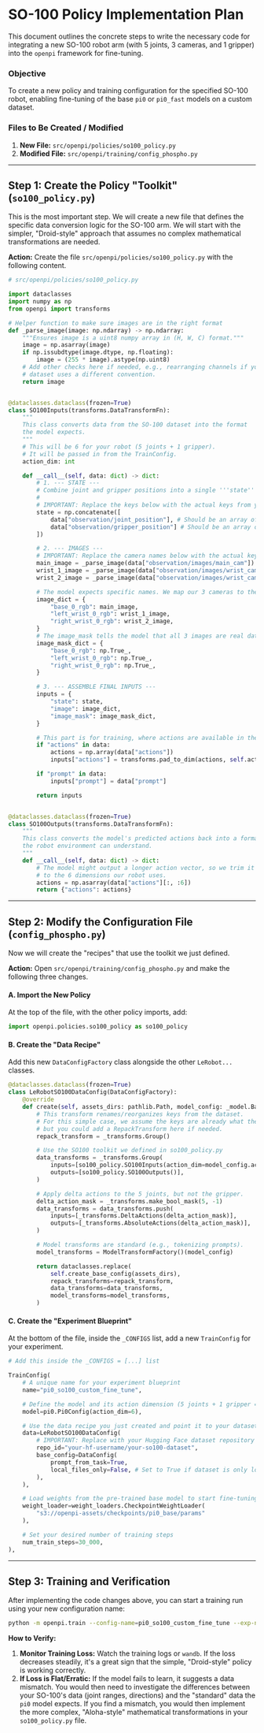 # SO-100 Policy Implementation Plan

This document outlines the concrete steps to write the necessary code for integrating a new SO-100 robot arm (with 5 joints, 3 cameras, and 1 gripper) into the `openpi` framework for fine-tuning.

### Objective
To create a new policy and training configuration for the specified SO-100 robot, enabling fine-tuning of the base `pi0` or `pi0_fast` models on a custom dataset.

### Files to Be Created / Modified
1.  **New File:** `src/openpi/policies/so100_policy.py`
2.  **Modified File:** `src/openpi/training/config_phospho.py`

---

## Step 1: Create the Policy "Toolkit" (`so100_policy.py`)

This is the most important step. We will create a new file that defines the specific data conversion logic for the SO-100 arm. We will start with the simpler, "Droid-style" approach that assumes no complex mathematical transformations are needed.

**Action:** Create the file `src/openpi/policies/so100_policy.py` with the following content.

```python
# src/openpi/policies/so100_policy.py

import dataclasses
import numpy as np
from openpi import transforms

# Helper function to make sure images are in the right format
def _parse_image(image: np.ndarray) -> np.ndarray:
    """Ensures image is a uint8 numpy array in (H, W, C) format."""
    image = np.asarray(image)
    if np.issubdtype(image.dtype, np.floating):
        image = (255 * image).astype(np.uint8)
    # Add other checks here if needed, e.g., rearranging channels if your
    # dataset uses a different convention.
    return image


@dataclasses.dataclass(frozen=True)
class SO100Inputs(transforms.DataTransformFn):
    """
    This class converts data from the SO-100 dataset into the format
    the model expects.
    """
    # This will be 6 for your robot (5 joints + 1 gripper).
    # It will be passed in from the TrainConfig.
    action_dim: int

    def __call__(self, data: dict) -> dict:
        # 1. --- STATE ---
        # Combine joint and gripper positions into a single '''state''' array.
        #
        # IMPORTANT: Replace the keys below with the actual keys from your dataset!
        state = np.concatenate([
            data["observation/joint_position"], # Should be an array of 5 numbers
            data["observation/gripper_position"] # Should be an array of 1 number
        ])

        # 2. --- IMAGES ---
        # IMPORTANT: Replace the camera names below with the actual keys from your dataset!
        main_image = _parse_image(data["observation/images/main_cam"])
        wrist_1_image = _parse_image(data["observation/images/wrist_cam_1"])
        wrist_2_image = _parse_image(data["observation/images/wrist_cam_2"])

        # The model expects specific names. We map our 3 cameras to these names.
        image_dict = {
            "base_0_rgb": main_image,
            "left_wrist_0_rgb": wrist_1_image,
            "right_wrist_0_rgb": wrist_2_image,
        }
        # The image_mask tells the model that all 3 images are real data.
        image_mask_dict = {
            "base_0_rgb": np.True_,
            "left_wrist_0_rgb": np.True_,
            "right_wrist_0_rgb": np.True_,
        }

        # 3. --- ASSEMBLE FINAL INPUTS ---
        inputs = {
            "state": state,
            "image": image_dict,
            "image_mask": image_mask_dict,
        }

        # This part is for training, where actions are available in the dataset.
        if "actions" in data:
            actions = np.array(data["actions"])
            inputs["actions"] = transforms.pad_to_dim(actions, self.action_dim)

        if "prompt" in data:
            inputs["prompt"] = data["prompt"]

        return inputs


@dataclasses.dataclass(frozen=True)
class SO100Outputs(transforms.DataTransformFn):
    """
    This class converts the model's predicted actions back into a format
    the robot environment can understand.
    """
    def __call__(self, data: dict) -> dict:
        # The model might output a longer action vector, so we trim it
        # to the 6 dimensions our robot uses.
        actions = np.asarray(data["actions"][:, :6])
        return {"actions": actions}
```

---

## Step 2: Modify the Configuration File (`config_phospho.py`)

Now we will create the "recipes" that use the toolkit we just defined.

**Action:** Open `src/openpi/training/config_phospho.py` and make the following three changes.

#### A. Import the New Policy

At the top of the file, with the other policy imports, add:

```python
import openpi.policies.so100_policy as so100_policy
```

#### B. Create the "Data Recipe"

Add this new `DataConfigFactory` class alongside the other `LeRobot...` classes.

```python
@dataclasses.dataclass(frozen=True)
class LeRobotSO100DataConfig(DataConfigFactory):
    @override
    def create(self, assets_dirs: pathlib.Path, model_config: _model.BaseModelConfig) -> DataConfig:
        # This transform renames/reorganizes keys from the dataset.
        # For this simple case, we assume the keys are already what the policy expects,
        # but you could add a RepackTransform here if needed.
        repack_transform = _transforms.Group()

        # Use the SO100 toolkit we defined in so100_policy.py
        data_transforms = _transforms.Group(
            inputs=[so100_policy.SO100Inputs(action_dim=model_config.action_dim)],
            outputs=[so100_policy.SO100Outputs()],
        )

        # Apply delta actions to the 5 joints, but not the gripper.
        delta_action_mask = _transforms.make_bool_mask(5, -1)
        data_transforms = data_transforms.push(
            inputs=[_transforms.DeltaActions(delta_action_mask)],
            outputs=[_transforms.AbsoluteActions(delta_action_mask)],
        )

        # Model transforms are standard (e.g., tokenizing prompts).
        model_transforms = ModelTransformFactory()(model_config)

        return dataclasses.replace(
            self.create_base_config(assets_dirs),
            repack_transforms=repack_transform,
            data_transforms=data_transforms,
            model_transforms=model_transforms,
        )
```

#### C. Create the "Experiment Blueprint"

At the bottom of the file, inside the `_CONFIGS` list, add a new `TrainConfig` for your experiment.

```python
# Add this inside the _CONFIGS = [...] list

TrainConfig(
    # A unique name for your experiment blueprint
    name="pi0_so100_custom_fine_tune",

    # Define the model and its action dimension (5 joints + 1 gripper = 6)
    model=pi0.Pi0Config(action_dim=6),

    # Use the data recipe you just created and point it to your dataset
    data=LeRobotSO100DataConfig(
        # IMPORTANT: Replace with your Hugging Face dataset repository ID
        repo_id="your-hf-username/your-so100-dataset",
        base_config=DataConfig(
            prompt_from_task=True,
            local_files_only=False, # Set to True if dataset is only local
        ),
    ),

    # Load weights from the pre-trained base model to start fine-tuning
    weight_loader=weight_loaders.CheckpointWeightLoader(
        "s3://openpi-assets/checkpoints/pi0_base/params"
    ),

    # Set your desired number of training steps
    num_train_steps=30_000,
),
```

---

## Step 3: Training and Verification

After implementing the code changes above, you can start a training run using your new configuration name:

```bash
python -m openpi.train --config-name=pi0_so100_custom_fine_tune --exp-name=first_run
```

**How to Verify:**

1.  **Monitor Training Loss:** Watch the training logs or `wandb`. If the loss decreases steadily, it's a great sign that the simple, "Droid-style" policy is working correctly.
2.  **If Loss is Flat/Erratic:** If the model fails to learn, it suggests a data mismatch. You would then need to investigate the differences between your SO-100's data (joint ranges, directions) and the "standard" data the `pi0` model expects. If you find a mismatch, you would then implement the more complex, "Aloha-style" mathematical transformations in your `so100_policy.py` file.
